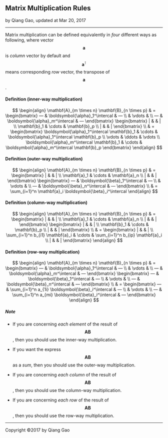 ## Matrix Multiplication Rules

by Qiang Gao, updated at Mar 20, 2017

---

Matrix multiplication can be defined equivalently in _four_ different ways as following, where vector $$ \mathbf{a} $$ is  _column_ vector by default and $$ \mathbf{a}^\intercal $$ means corresponding _row_ vector, the transpose of $$ \mathbf{a} $$.

#### Definition (inner-way multiplication)

$$
\begin{align}
  \mathbf{A}_{m \times n} \mathbf{B}_{n \times p}
  & = 
  \begin{bmatrix}
    — & \boldsymbol{\alpha}_1^\intercal & — \\
      & \vdots & \\
    — & \boldsymbol{\alpha}_m^\intercal & —
  \end{bmatrix}
  \begin{bmatrix}
    | & & | \\
    \mathbf{b}_1 & \cdots & \mathbf{b}_p \\
    | & & |
  \end{bmatrix} \\
  & =
  \begin{bmatrix}
    \boldsymbol{\alpha}_1^\intercal \mathbf{b}_1
      & \cdots
      & \boldsymbol{\alpha}_1^\intercal \mathbf{b}_p \\
    \vdots & \ddots & \vdots \\
    \boldsymbol{\alpha}_m^\intercal \mathbf{b}_1
      & \cdots
      & \boldsymbol{\alpha}_m^\intercal \mathbf{b}_p
  \end{bmatrix}
\end{align}
$$

#### Definition (outer-way multiplication)

$$
\begin{align}
  \mathbf{A}_{m \times n} \mathbf{B}_{n \times p}
  & =
  \begin{bmatrix}
    | & & | \\
    \mathbf{a}_1 & \cdots & \mathbf{a}_n \\
    | & & |
  \end{bmatrix}
  \begin{bmatrix}
    — & \boldsymbol{\beta}_1^\intercal & — \\
    & \vdots & \\
    — & \boldsymbol{\beta}_n^\intercal & —
  \end{bmatrix} \\
  & =
  \sum_{i=1}^n \mathbf{a}_i \boldsymbol{\beta}_i^\intercal
\end{align}
$$

#### Definition (column-way multiplication)

$$
\begin{align}
  \mathbf{A}_{m \times n} \mathbf{B}_{n \times p}
  & =
  \begin{bmatrix}
    | & & | \\
    \mathbf{a}_1 & \cdots & \mathbf{a}_n \\
    | & & |
  \end{bmatrix}
  \begin{bmatrix}
    | & & | \\
    \mathbf{b}_1 & \cdots & \mathbf{b}_p \\
    | & & |
  \end{bmatrix} \\
  & =
  \begin{bmatrix}
    | & & | \\
    \sum_{i=1}^n b_{i1} \mathbf{a}_i
      & \cdots
      & \sum_{i=1}^n
      b_{ip} \mathbf{a}_i \\
    | & & |
  \end{bmatrix}
\end{align}
$$

#### Definition (row-way multiplication)

$$
\begin{align}
  \mathbf{A}_{m \times n} \mathbf{B}_{n \times p}
  & =
  \begin{bmatrix}
    — & \boldsymbol{\alpha}_1^\intercal & — \\
    & \vdots & \\
    — & \boldsymbol{\alpha}_m^\intercal & —
  \end{bmatrix}
  \begin{bmatrix}
    — & \boldsymbol{\beta}_1^\intercal & — \\
    & \vdots & \\
    — & \boldsymbol{\beta}_n^\intercal & —
  \end{bmatrix} \\
  & =
  \begin{bmatrix}
    — & \sum_{i=1}^n a_{1i}
      \boldsymbol{\beta}_i^\intercal & — \\
    & \vdots & \\
    — & \sum_{i=1}^n a_{mi}
      \boldsymbol{\beta}_i^\intercal & —
  \end{bmatrix}
\end{align}
$$

##### Note

- If you are concerning _each element_ of the result of $$ \mathbf{A} \mathbf{B} $$, then you should use the inner-way multiplication.

- If you want the express $$ \mathbf{A} \mathbf{B} $$ as a _sum_, then you should use the outer-way multiplication.

- If you are concerning _each column_ of the result of $$ \mathbf{A} \mathbf{B} $$, then you should use the column-way multiplication.

- If you are concerning _each row_ of the result of $$ \mathbf{A} \mathbf{B} $$, then you should use the row-way multiplication.

---

Copyright ©2017 by Qiang Gao